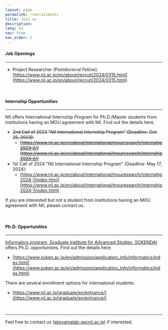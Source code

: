 ```yaml
---
layout: page
permalink: /recruitment/
title: Join us
description:
lang: en 
nav: true
nav_order: 5
---
```


#### Job Openings

---

- Project Researcher (Postdoctoral Fellow): [https://www.nii.ac.jp/en/about/recruit/2024/0315.html](https://www.nii.ac.jp/en/about/recruit/2024/0315.html)

<br />

#### Internship Opportunities

---

NII offers International Internship Program for Ph.D./Master students from institutions having an MOU agreement with NII. Find out the details here. 

- ~~2nd Call of 2023 "NII International Internship Program" (Deadline: Oct. 25, 2023):~~
    - ~~[https://www.nii.ac.jp/en/about/international/mouresearch/internship2023-2/](https://www.nii.ac.jp/en/about/international/mouresearch/internship2023-2/)~~
- 1st Call of 2024  "NII International Internship Program" (Deadline: May 17, 2024):
    - [https://www.nii.ac.jp/en/about/international/mouresearch/internship2024-1/index.html](https://www.nii.ac.jp/en/about/international/mouresearch/internship2024-1/index.html)

If you are interested but not a student from institutions having an MOU agreement with NII, please contact us. 


<br />

#### Ph.D. Opportunities

---

[Informatics program, Graduate Institute for Advanced Studies, SOKENDAI](https://www.nii.ac.jp/graduate/en/) offers Ph.D. opportunities. Find out the details here:

- [https://www.soken.ac.jp/en/admission/application_info/informatics/index.html](https://www.soken.ac.jp/en/admission/application_info/informatics/index.html)

There are several enrollment options for international students.

- [https://www.nii.ac.jp/graduate/en/entrance/](https://www.nii.ac.jp/graduate/en/entrance/)

<br />

---

Feel free to contact us (<a href="">skoyamalab-sec<i class="fas fa-at"></i>nii.ac.jp</a>) if interested.
